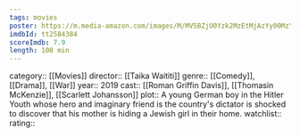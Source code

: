```yaml
---
tags: movies
poster: https://m.media-amazon.com/images/M/MV5BZjU0Yzk2MzEtMjAzYy00MzY0LTg2YmItM2RkNzdkY2ZhN2JkXkEyXkFqcGdeQXVyNDg4NjY5OTQ@._V1_SX300.jpg
imdbId: tt2584384
scoreImdb: 7.9
length: 108 min
---
```


category:: [[Movies]]
director:: [[Taika Waititi]]
genre:: [[Comedy]], [[Drama]], [[War]]
year:: 2019
cast:: [[Roman Griffin Davis]], [[Thomasin McKenzie]], [[Scarlett Johansson]]
plot:: A young German boy in the Hitler Youth whose hero and imaginary friend is the country's dictator is shocked to discover that his mother is hiding a Jewish girl in their home.
watchlist::
rating::
